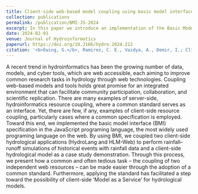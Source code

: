```yaml
---
title: Client-side web-based model coupling using basic model interface for hydrology and water resources
collection: publications
permalink: /publication/BMI-JS-2024
excerpt: In this paper we introduce an implementation of the Basic Model Interface (BMI) in JavaScript. Further, we use this implementation two client-side hydrological applications (HydroLang and HLM-Web) to perform rainfall–runoff simulations of historical events with rainfall data and a client-side hydrological model as a case study demonstration.
date: 2024-02-01
venue: Journal of Hydroinformatics
paperurl: https://doi.org/10.2166/hydro.2024.212
citation: '<b>Ewing, G.</b>, Ramirez, C. E., Vaidya, A., Demir, I.; Client-side web-based model coupling using basic model interface for hydrology and water resources. Journal of Hydroinformatics 1 February 2024; 26 (2): 494–502. doi: https://doi.org/10.2166/hydro.2024.212.'
---
```

A recent trend in hydroinformatics has been the growing number of data, models, and cyber tools, which are web accessible, each aiming to improve common research tasks in hydrology through web technologies. Coupling web-based models and tools holds great promise for an integrated environment that can facilitate community participation, collaboration, and scientific replication. There are many examples of server-side, hydroinformatics resource coupling, where a common standard serves as an interface. Yet, there are few, if any, examples of client-side resource coupling, particularly cases where a common specification is employed. Toward this end, we implemented the basic model interface (BMI) specification in the JavaScript programing language, the most widely used programing language on the web. By using BMI, we coupled two client-side hydrological applications (HydroLang and HLM-Web) to perform rainfall–runoff simulations of historical events with rainfall data and a client-side hydrological model as a case study demonstration. Through this process, we present how a common and often tedious task – the coupling of two independent web resources – can be made easier through the adoption of a common standard. Furthermore, applying the standard has facilitated a step toward the possibility of client-side ‘Model as a Service’ for hydrological models.